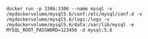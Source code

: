 `docker run -p 3306:3306 --name mysql -v /mydockervolume/mysql5.6/conf:/etc/mysql/conf.d -v /mydockervolume/mysql5.6/logs:/logs -v /mydockervolume/mysql5.6/data:/var/lib/mysql -e MYSQL_ROOT_PASSWORD=123456 -d mysql:5.6`

